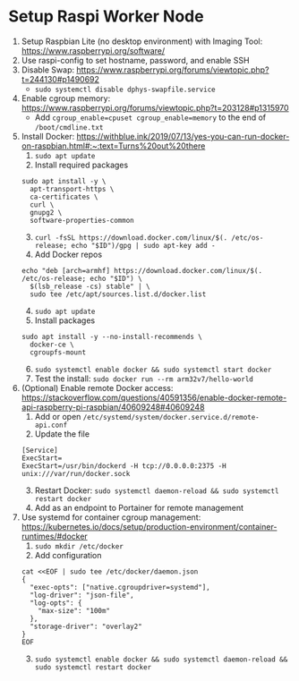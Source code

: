 # Setup Raspi Worker Node

1. Setup Raspbian Lite (no desktop environment) with Imaging Tool: https://www.raspberrypi.org/software/
2. Use raspi-config to set hostname, password, and enable SSH
3. Disable Swap: https://www.raspberrypi.org/forums/viewtopic.php?t=244130#p1490692
    * `sudo systemctl disable dphys-swapfile.service`
4. Enable cgroup memory: https://www.raspberrypi.org/forums/viewtopic.php?t=203128#p1315970
    * Add `cgroup_enable=cpuset cgroup_enable=memory` to the end of `/boot/cmdline.txt`
5. Install Docker: https://withblue.ink/2019/07/13/yes-you-can-run-docker-on-raspbian.html#:~:text=Turns%20out%20there
    1. `sudo apt update`
    2. Install required packages
    ```
    sudo apt install -y \
      apt-transport-https \
      ca-certificates \
      curl \
      gnupg2 \
      software-properties-common
    ```
    3. `curl -fsSL https://download.docker.com/linux/$(. /etc/os-release; echo "$ID")/gpg | sudo apt-key add -`
    4. Add Docker repos
    ```
    echo "deb [arch=armhf] https://download.docker.com/linux/$(. /etc/os-release; echo "$ID") \
      $(lsb_release -cs) stable" | \
      sudo tee /etc/apt/sources.list.d/docker.list
    ```
    4. `sudo apt update`
    5. Install packages
    ```
    sudo apt install -y --no-install-recommends \
      docker-ce \
      cgroupfs-mount
    ```
    6. `sudo systemctl enable docker && sudo systemctl start docker`
    7. Test the install: `sudo docker run --rm arm32v7/hello-world`
6. (Optional) Enable remote Docker access: https://stackoverflow.com/questions/40591356/enable-docker-remote-api-raspberry-pi-raspbian/40609248#40609248
    1. Add or open `/etc/systemd/system/docker.service.d/remote-api.conf`
    2. Update the file
    ```
    [Service]
    ExecStart=
    ExecStart=/usr/bin/dockerd -H tcp://0.0.0.0:2375 -H unix:///var/run/docker.sock
    ```
    3. Restart Docker: `sudo systemctl daemon-reload && sudo systemctl restart docker`
    4. Add as an endpoint to Portainer for remote management
7. Use systemd for container cgroup management: https://kubernetes.io/docs/setup/production-environment/container-runtimes/#docker
    1. `sudo mkdir /etc/docker`
    2. Add configuration
    ```
    cat <<EOF | sudo tee /etc/docker/daemon.json
    {
      "exec-opts": ["native.cgroupdriver=systemd"],
      "log-driver": "json-file",
      "log-opts": {
        "max-size": "100m"
      },
      "storage-driver": "overlay2"
    }
    EOF
    ```
    3. `sudo systemctl enable docker && sudo systemctl daemon-reload && sudo systemctl restart docker`